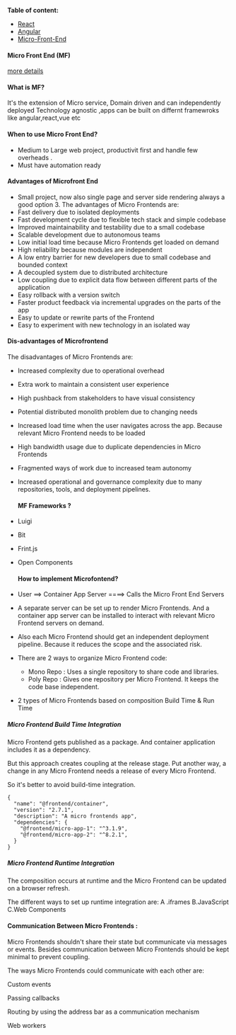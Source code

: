 **Table of content:**

- [React](#react)
- [Angular](#angular)
- [Micro-Front-End](#micro-front-end)

<a id="micro-front-end"></a>

#### Micro Front End (MF)

[more details](https://newsletter.systemdesign.one/p/micro-frontends)

#### What is MF?

It's the extension of Micro service, Domain driven and can independently deployed
Technology agnostic ,apps can be built on differnt framewroks like angular,react,vue etc 

#### When to use Micro Front End?

- Medium to Large web project, productivit first and handle few overheads .
- Must have automation ready

#### Advantages of Microfront End

- Small project, now also single page and server side rendering always a good option 3.<a id="3"></a>
  The advantages of Micro Frontends are:
- Fast delivery due to isolated deployments
- Fast development cycle due to flexible tech stack and simple codebase
- Improved maintainability and testability due to a small codebase
- Scalable development due to autonomous teams
- Low initial load time because Micro Frontends get loaded on demand
- High reliability because modules are independent
- A low entry barrier for new developers due to small codebase and bounded context
- A decoupled system due to distributed architecture
- Low coupling due to explicit data flow between different parts of the application
- Easy rollback with a version switch
- Faster product feedback via incremental upgrades on the parts of the app
- Easy to update or rewrite parts of the Frontend
- Easy to experiment with new technology in an isolated way

#### Dis-advantages of Microfrontend   

The disadvantages of Micro Frontends are:

- Increased complexity due to operational overhead

- Extra work to maintain a consistent user experience

- High pushback from stakeholders to have visual consistency

- Potential distributed monolith problem due to changing needs

- Increased load time when the user navigates across the app. Because relevant Micro Frontend needs to be loaded

- High bandwidth usage due to duplicate dependencies in Micro Frontends

- Fragmented ways of work due to increased team autonomy

- Increased operational and governance complexity due to many repositories, tools, and deployment pipelines.

  #### MF Frameworks ?
- Luigi
- Bit
- Frint.js
- Open Components
  #### How to implement Microfontend?

-  User ==> Container App Server ====> Calls the Micro Front End Servers
-  A separate server can be set up to render Micro Frontends. And a container app server can be installed to interact with relevant Micro Frontend servers on demand.
-  Also each Micro Frontend should get an independent deployment pipeline. Because it reduces the scope and the associated risk.
-  There are 2 ways to organize Micro Frontend code:
    - Mono Repo : Uses a single repository to share code and libraries.
    - Poly Repo : Gives one repository per Micro Frontend. It keeps the code base independent.
- 2 types of Micro Frontends based on composition Build Time & Run Time
  
##### Micro Frontend Build Time Integration
Micro Frontend gets published as a package. And container application includes it as a dependency.

But this approach creates coupling at the release stage. Put another way, a change in any Micro Frontend needs a release of every Micro Frontend.

So it's better to avoid build-time integration.
```
{
  "name": "@frontend/container",
  "version": "2.7.1",
  "description": "A micro frontends app",
  "dependencies": {
    "@frontend/micro-app-1": "^3.1.9",
    "@frontend/micro-app-2": "^8.2.1",
  }
}
```
##### Micro Frontend Runtime Integration
The composition occurs at runtime and the Micro Frontend can be updated on a browser refresh.

The different ways to set up runtime integration are: A .iframes B.JavaScript C.Web Components

#### Communication Between Micro Frontends : 

Micro Frontends shouldn't share their state but communicate via messages or events. Besides communication between Micro Frontends should be kept minimal to prevent coupling.

The ways Micro Frontends could communicate with each other are:

Custom events

Passing callbacks

Routing by using the address bar as a communication mechanism

Web workers
